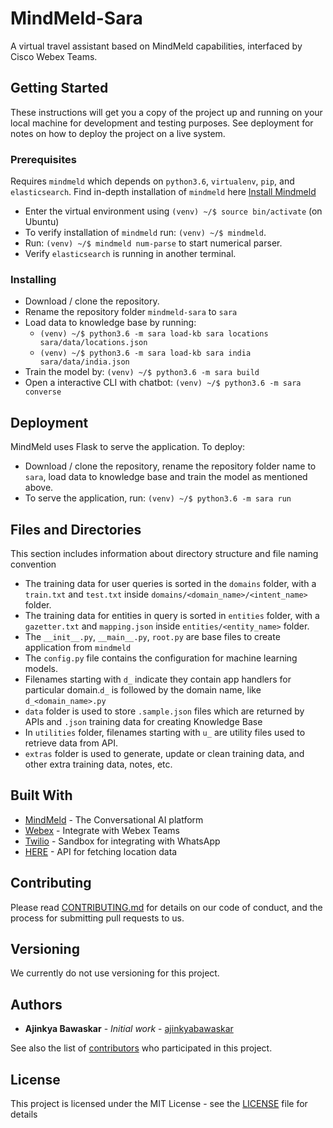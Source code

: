 # MindMeld-Sara

A virtual travel assistant based on MindMeld capabilities, interfaced by Cisco Webex Teams.

## Getting Started

These instructions will get you a copy of the project up and running on your local machine for development and testing purposes. See deployment for notes on how to deploy the project on a live system.

### Prerequisites

Requires `mindmeld` which depends on `python3.6`, `virtualenv`, `pip`, and `elasticsearch`.
Find in-depth installation of `mindmeld` here [Install Mindmeld](https://www.mindmeld.com/docs/userguide/getting_started.html)
- Enter the virtual environment using `(venv) ~/$ source bin/activate` (on Ubuntu)
- To verify installation of `mindmeld` run: `(venv) ~/$ mindmeld`.
- Run: `(venv) ~/$ mindmeld num-parse` to start numerical parser.
- Verify `elasticsearch` is running in another terminal. 

### Installing

- Download / clone the repository.
- Rename the repository folder `mindmeld-sara` to `sara`
- Load data to knowledge base by running:
  - `(venv) ~/$ python3.6 -m sara load-kb sara locations sara/data/locations.json`
  - `(venv) ~/$ python3.6 -m sara load-kb sara india sara/data/india.json`
- Train the model by: `(venv) ~/$ python3.6 -m sara build`
- Open a interactive CLI with chatbot: `(venv) ~/$ python3.6 -m sara converse`

## Deployment

MindMeld uses Flask to serve the application. To deploy:
- Download / clone the repository, rename the repository folder name to `sara`, load data to knowledge base and train the model as mentioned above.
- To serve the application, run: `(venv) ~/$ python3.6 -m sara run`

## Files and Directories

This section includes information about directory structure and file naming convention
- The training data for user queries is sorted in the `domains` folder, with a `train.txt` and `test.txt` inside `domains/<domain_name>/<intent_name>` folder.
- The training data for entities in query is sorted in `entities` folder, with a `gazetter.txt` and `mapping.json` inside `entities/<entity_name>` folder.
- The `__init__.py`, `__main__.py`, `root.py` are base files to create application from `mindmeld`
- The `config.py` file contains the configuration for machine learning models.
- Filenames starting with `d_` indicate they contain app handlers for particular domain.`d_` is followed by the domain name, like `d_<domain_name>.py`
- `data` folder is used to store `.sample.json` files which are returned by APIs and `.json` training data for creating Knowledge Base
- In `utilities` folder, filenames starting with `u_` are utility files used to retrieve data from API.
- `extras` folder is used to generate, update or clean training data, and other extra training data, notes, etc.

## Built With

* [MindMeld](http://www.mindmeld.com/) - The Conversational AI platform
* [Webex](https://developer.webex.com/) - Integrate with Webex Teams
* [Twilio](https://www.twilio.com/console/sms/whatsapp/learn) - Sandbox for integrating with WhatsApp
* [HERE](https://developer.here.com/) - API for fetching location data

## Contributing

Please read [CONTRIBUTING.md](https://github.com/ajinkyabawaskar/mindmeld-sara/blob/master/CONTRIBUTING.md) for details on our code of conduct, and the process for submitting pull requests to us.

## Versioning

We currently do not use versioning for this project.

## Authors

* **Ajinkya Bawaskar** - *Initial work* - [ajinkyabawaskar](https://github.com/ajinkyabawaskar)

See also the list of [contributors](https://github.com/ajinkyabawaskar/mindmeld-sara/contributors) who participated in this project.

## License

This project is licensed under the MIT License - see the [LICENSE](https://github.com/ajinkyabawaskar/mindmeld-sara/blob/master/LICENCE) file for details

